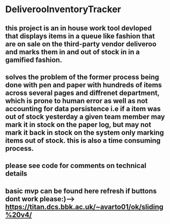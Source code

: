 # DeliverooInventoryTracker

## this project is an in house work tool devloped that displays items in a queue like fashion that are on sale on the third-party vendor deliveroo and marks them in and out of stock in in a gamified fashion.
## solves the problem of the former process being done with pen and paper with hundreds of items across several pages and diffrenet department, which is prone to human error as well as not accounting for data persistence i.e if a item was out of stock yesterday a given team member may mark it in stock on the paper log, but may not mark it back in stock on the system only marking items out of stock. this is also a time consuming process.
## please see code for comments on technical details
## basic mvp can be found here refresh if buttons dont work please:)--> https://titan.dcs.bbk.ac.uk/~avarto01/ok/sliding%20v4/
